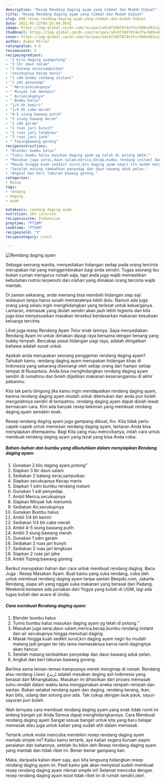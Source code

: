 ```yaml
---
description: "Resep Rendang daging ayam yang nikmat dan Mudah Dibuat"
title: "Resep Rendang daging ayam yang nikmat dan Mudah Dibuat"
slug: 898-resep-rendang-daging-ayam-yang-nikmat-dan-mudah-dibuat
date: 2021-05-12T05:55:04.954Z
image: https://img-global.cpcdn.com/recipes/a8c8f1897874e3fe/680x482cq70/rendang-daging-ayam-foto-resep-utama.jpg
thumbnail: https://img-global.cpcdn.com/recipes/a8c8f1897874e3fe/680x482cq70/rendang-daging-ayam-foto-resep-utama.jpg
cover: https://img-global.cpcdn.com/recipes/a8c8f1897874e3fe/680x482cq70/rendang-daging-ayam-foto-resep-utama.jpg
author: Aiden Miller
ratingvalue: 4.6
reviewcount: 5
recipeingredient:
- "2 kilo daging ayampotong"
- "3 lbr daun salam"
- "2 batang seraisampulkan"
- "secukupnya Kecap manis"
- "1 sdm bumbu rendang instant"
- "1 sdt penyedap"
- " Mericasecukupnya"
- " Minyak tuk menumis"
- " Airsecukupnya"
- " Bumbu halus"
- "1/4 bh kemiri"
- "1/4 bh cabe merah"
- "4-5 siung bawang putih"
- "3 siung bawang merah"
- "1 sdm garam"
- "2 ruas jari kunyit"
- "2 ruas jari lengkuas"
- "2 ruas jari jahe"
- " Topingbawang goreng"
recipeinstructions:
- "Blender bumbu halus"
- "Tumis bumbu halus masukan daging ayam yg telah di potong &#34;"
- "Masukan juga serai,daun salam,merica,kecap,bumbu rendang instant dan air secukupnya hingga menutupi daging."
- "Masak hingga kuah sedikit surut,krn daging ayam negri itu mudah matang jadi jangan ter lalu lama memasaknya karna nanti dagingnya akan hancur."
- "Setelah matang tambahkan penyedap dan daun bawang aduk pelan."
- "Angkat dan beri taburan bawang goreng."
categories:
- Resep
tags:
- rendang
- daging
- ayam

katakunci: rendang daging ayam 
nutrition: 165 calories
recipecuisine: Indonesian
preptime: "PT10M"
cooktime: "PT50M"
recipeyield: "3"
recipecategory: Lunch

---
```



![Rendang daging ayam](https://img-global.cpcdn.com/recipes/a8c8f1897874e3fe/680x482cq70/rendang-daging-ayam-foto-resep-utama.jpg)

Sebagai seorang wanita, menyediakan hidangan sedap pada orang tercinta merupakan hal yang menggembirakan bagi anda sendiri. Tugas seorang ibu bukan cuman mengurus rumah saja, tapi anda juga wajib memastikan kebutuhan nutrisi terpenuhi dan olahan yang dimakan orang tercinta wajib mantab.

Di zaman  sekarang, anda memang bisa membeli hidangan siap saji walaupun tanpa harus susah memasaknya lebih dulu. Namun ada juga orang yang selalu ingin menghidangkan yang terlezat untuk keluarganya. Lantaran, memasak yang diolah sendiri akan jauh lebih higienis dan kita juga bisa menyesuaikan masakan tersebut berdasarkan makanan kesukaan keluarga tercinta. 

Lihat juga resep Rendang Ayam Telur enak lainnya. Saya menyediakan Rendang Ayam ini untuk dimakan dipagi raya bersama dengan lemang yang hubby tempah. Bercakap pasal hidangan pagi raya, adalah diingatkan bahawa adalah sunat untuk.

Apakah anda merupakan seorang penggemar rendang daging ayam?. Tahukah kamu, rendang daging ayam merupakan hidangan khas di Indonesia yang sekarang disenangi oleh setiap orang dari hampir setiap tempat di Nusantara. Anda bisa menghidangkan rendang daging ayam sendiri di rumahmu dan boleh dijadikan makanan kesenanganmu di akhir pekanmu.

Kita tak perlu bingung jika kamu ingin mendapatkan rendang daging ayam, karena rendang daging ayam mudah untuk ditemukan dan anda pun boleh mengolahnya sendiri di tempatmu. rendang daging ayam dapat diolah lewat bermacam cara. Kini ada banyak resep kekinian yang membuat rendang daging ayam semakin enak.

Resep rendang daging ayam juga gampang dibuat, lho. Kita tidak perlu capek-capek untuk memesan rendang daging ayam, lantaran Anda bisa menyiapkan ditempatmu. Bagi Kita yang mau mencobanya, inilah cara untuk membuat rendang daging ayam yang lezat yang bisa Anda coba.

<!--inarticleads1-->

##### Bahan-bahan dan bumbu yang dibutuhkan dalam menyiapkan Rendang daging ayam:

1. Gunakan 2 kilo daging ayam,potong&#34;
1. Siapkan 3 lbr daun salam
1. Sediakan 2 batang serai,sampulkan
1. Siapkan secukupnya Kecap manis
1. Siapkan 1 sdm bumbu rendang instant
1. Gunakan 1 sdt penyedap
1. Ambil  Merica,secukupnya
1. Siapkan  Minyak tuk menumis
1. Sediakan  Air,secukupnya
1. Gunakan  Bumbu halus:
1. Ambil 1/4 bh kemiri
1. Sediakan 1/4 bh cabe merah
1. Ambil 4-5 siung bawang putih
1. Ambil 3 siung bawang merah
1. Gunakan 1 sdm garam
1. Sediakan 2 ruas jari kunyit
1. Sediakan 2 ruas jari lengkuas
1. Siapkan 2 ruas jari jahe
1. Ambil  Toping:bawang goreng


Berikut merupakan bahan dan cara untuk membuat rendang daging. Baca Juga : Resep Masakan Ayam. Buat kamu yang suka rendang, coba deh untuk membuat rendang daging ayam tanpa santan Beepdo.com, Jakarta Rendang, siapa sih yang nggak suka makanan yang berasal dari Padang. Weekend kemaren ada ponakan dari Yogya yang kuliah di UGM, lagi ada tugas kuliah dan acara di Undip. 

<!--inarticleads2-->

##### Cara membuat Rendang daging ayam:

1. Blender bumbu halus
1. Tumis bumbu halus masukan daging ayam yg telah di potong &#34;
1. Masukan juga serai,daun salam,merica,kecap,bumbu rendang instant dan air secukupnya hingga menutupi daging.
1. Masak hingga kuah sedikit surut,krn daging ayam negri itu mudah matang jadi jangan ter lalu lama memasaknya karna nanti dagingnya akan hancur.
1. Setelah matang tambahkan penyedap dan daun bawang aduk pelan.
1. Angkat dan beri taburan bawang goreng.


Berlima sama teman-teman kampusnya merek menginap di rumah. Rendang atau randang (Jawi: رندڠ) adalah masakan daging asli Indonesia yang berasal dari Minangkabau. Masakan ini dihasilkan dari proses memasak suhu rendah dalam waktu lama menggunakan aneka rempah-rempah dan santan. Bukan setakat rendang ayam dan daging. rendang kerang, ikan, ikan bilis, udang dan sotong pun ada. Tak cukup dengan lauk pauk, sayur-sayuran pun boleh. 

Wah ternyata cara membuat rendang daging ayam yang enak tidak rumit ini enteng banget ya! Anda Semua dapat menghidangkannya. Cara Membuat rendang daging ayam Sangat sesuai banget untuk kita yang baru belajar memasak atau juga untuk kalian yang sudah ahli dalam memasak.

Tertarik untuk mulai mencoba membikin resep rendang daging ayam mantab simple ini? Kalau kamu tertarik, ayo kalian segera buruan siapin peralatan dan bahannya, setelah itu bikin deh Resep rendang daging ayam yang mantab dan tidak ribet ini. Benar-benar gampang kan. 

Maka, daripada kalian diam saja, ayo kita langsung hidangkan resep rendang daging ayam ini. Pasti kamu gak akan menyesal sudah membuat resep rendang daging ayam nikmat simple ini! Selamat mencoba dengan resep rendang daging ayam lezat tidak ribet ini di rumah sendiri,oke!.

